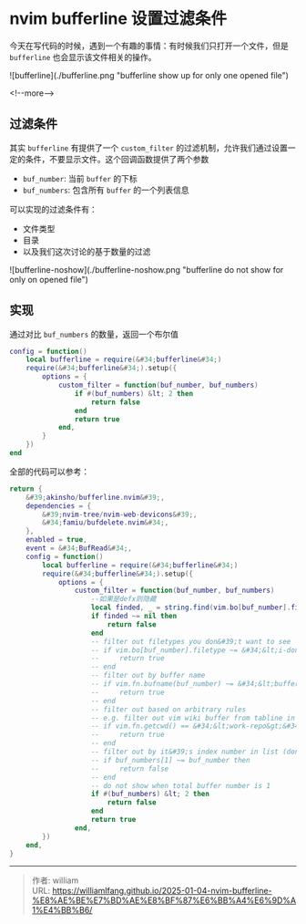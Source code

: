# nvim bufferline 设置过滤条件


今天在写代码的时候，遇到一个有趣的事情：有时候我们只打开一个文件，但是 `bufferline` 也会显示该文件相关的操作。

![bufferline](./bufferline.png &#34;bufferline show up for only one opened file&#34;)

&lt;!--more--&gt;

## 过滤条件

其实 `bufferline` 有提供了一个 `custom_filter` 的过滤机制，允许我们通过设置一定的条件，不要显示文件。这个回调函数提供了两个参数

- `buf_number`: 当前 `buffer` 的下标
- `buf_numbers`: 包含所有 `buffer` 的一个列表信息

可以实现的过滤条件有：

- 文件类型
- 目录
- 以及我们这次讨论的基于数量的过滤

![bufferline-noshow](./bufferline-noshow.png &#34;bufferline do not show for only on opened file&#34;)

## 实现

通过对比 `buf_numbers` 的数量，返回一个布尔值

```lua
config = function()
    local bufferline = require(&#34;bufferline&#34;)
    require(&#34;bufferline&#34;).setup({
        options = {
            custom_filter = function(buf_number, buf_numbers)
                if #(buf_numbers) &lt; 2 then
                    return false
                end
                return true
            end,
        }
    })
end
```

全部的代码可以参考：

```lua
return {
    &#39;akinsho/bufferline.nvim&#39;,
    dependencies = {
        &#39;nvim-tree/nvim-web-devicons&#39;,
        &#34;famiu/bufdelete.nvim&#34;,
    },
    enabled = true,
    event = &#34;BufRead&#34;,
    config = function()
        local bufferline = require(&#34;bufferline&#34;)
        require(&#34;bufferline&#34;).setup({
            options = {
                custom_filter = function(buf_number, buf_numbers)
                    --如果是defx则隐藏
                    local finded, _ = string.find(vim.bo[buf_number].filetype, &#34;defx&#34;)
                    if finded ~= nil then
                        return false
                    end
                    -- filter out filetypes you don&#39;t want to see
                    -- if vim.bo[buf_number].filetype ~= &#34;&lt;i-dont-want-to-see-this&gt;&#34; then
                    --     return true
                    -- end
                    -- filter out by buffer name
                    -- if vim.fn.bufname(buf_number) ~= &#34;&lt;buffer-name-I-dont-want&gt;&#34; then
                    --     return true
                    -- end
                    -- filter out based on arbitrary rules
                    -- e.g. filter out vim wiki buffer from tabline in your work repo
                    -- if vim.fn.getcwd() == &#34;&lt;work-repo&gt;&#34; and vim.bo[buf_number].filetype ~= &#34;wiki&#34; then
                    --     return true
                    -- end
                    -- filter out by it&#39;s index number in list (don&#39;t show first buffer)
                    -- if buf_numbers[1] ~= buf_number then
                    --     return false
                    -- end
                    -- do not show when total buffer number is 1
                    if #(buf_numbers) &lt; 2 then
                        return false
                    end
                    return true
                end,
        })
    end,
}
```


---

> 作者: william  
> URL: https://williamlfang.github.io/2025-01-04-nvim-bufferline-%E8%AE%BE%E7%BD%AE%E8%BF%87%E6%BB%A4%E6%9D%A1%E4%BB%B6/  

